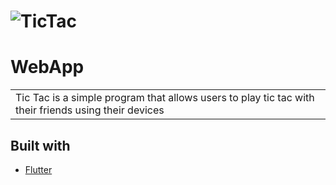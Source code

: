 # ![TicTac](https://ibb.co/x5zRVyY)
# WebApp
<table>
<tr>
<td>
  Tic Tac is a simple program that allows users to play tic tac with their friends using their devices
</td>
</tr>
</table>

## Built with 

- [Flutter](https://flutter.dev/) 

